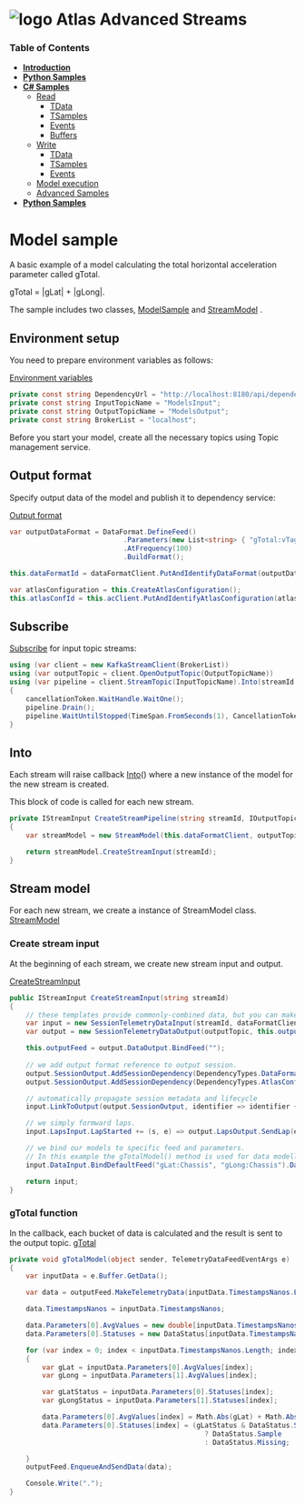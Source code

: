 # ![logo](/Media/branding.png) Atlas Advanced Streams

### Table of Contents
<!--ts-->
- [**Introduction**](../README.md)<br>
- [**Python Samples**](../python/README.md)<br>
- [**C# Samples**](README.md)<br>
  - [Read](read.md#basic-samples-of-read)
    - [TData](read.md#telemetry-data)
    - [TSamples](read.md#telemetry-samples)
    - [Events](read.md#events)
    - [Buffers](read.md#buffers)
  - [Write](write.md#basic-samples-of-write)
    - [TData](write.md#telemetry-data)
    - [TSamples](write.md#telemetry-samples)
    - [Events](write.md#events)
  - [Model execution](model.md#model-sample)
  - [Advanced Samples](advanced.md#advanced-samples)
- [**Python Samples**](../python/README.md)<br>
<!--te-->

# Model sample

A basic example of a model calculating the total horizontal acceleration parameter called gTotal. 

gTotal = |gLat| + |gLong|. 

The sample includes two classes, [ModelSample](https://github.com/mat-docs/mtap-docs/tree/master/AAS/2020.1/csharp/src/MAT.OCS.Streaming.Samples/Samples/Models/ModelSample.cs) and [StreamModel](https://github.com/mat-docs/mtap-docs/tree/master/AAS/2020.1/csharp/src/MAT.OCS.Streaming.Samples/Samples/Models/StreamModel.cs)
.
## Environment setup
You need to prepare environment variables as follows:

[Environment variables](https://github.com/mat-docs/mtap-docs/tree/master/AAS/2020.1/csharp/src/MAT.OCS.Streaming.Samples/Samples/Models/ModelSample.cs#L17-L20)
```cs
private const string DependencyUrl = "http://localhost:8180/api/dependencies/";
private const string InputTopicName = "ModelsInput";
private const string OutputTopicName = "ModelsOutput";
private const string BrokerList = "localhost";
```

Before you start your model, create all the necessary topics using Topic management service.

## Output format 
Specify output data of the model and publish it to dependency service:

[Output format](https://github.com/mat-docs/mtap-docs/tree/master/AAS/2020.1/csharp/src/MAT.OCS.Streaming.Samples/Samples/Models/ModelSample.cs#L37-L47)
```cs
var outputDataFormat = DataFormat.DefineFeed()
                            .Parameters(new List<string> { "gTotal:vTag" })
                            .AtFrequency(100)
                            .BuildFormat();

this.dataFormatId = dataFormatClient.PutAndIdentifyDataFormat(outputDataFormat);

var atlasConfiguration = this.CreateAtlasConfiguration();
this.atlasConfId = this.acClient.PutAndIdentifyAtlasConfiguration(atlasConfiguration);
```
## Subscribe
[Subscribe](https://github.com/mat-docs/mtap-docs/tree/master/AAS/2020.1/csharp/src/MAT.OCS.Streaming.Samples/Samples/Models/ModelSample.cs#L49-L58) for input topic streams:

```cs
using (var client = new KafkaStreamClient(BrokerList))
using (var outputTopic = client.OpenOutputTopic(OutputTopicName))
using (var pipeline = client.StreamTopic(InputTopicName).Into(streamId => this.CreateStreamPipeline(streamId, outputTopic)))
{
    cancellationToken.WaitHandle.WaitOne();
    pipeline.Drain();
    pipeline.WaitUntilStopped(TimeSpan.FromSeconds(1), CancellationToken.None);
}
```

## Into
Each stream will raise callback [Into](https://github.com/mat-docs/mtap-docs/tree/master/AAS/2020.1/csharp/src/MAT.OCS.Streaming.Samples/Samples/Models/ModelSample.cs#L61-L66)() where a new instance of the model for the new stream is created.

This block of code is called for each new stream. 

```cs
private IStreamInput CreateStreamPipeline(string streamId, IOutputTopic outputTopic)
{
    var streamModel = new StreamModel(this.dataFormatClient, outputTopic, this.dataFormatId, this.atlasConfId);

    return streamModel.CreateStreamInput(streamId);
}
```

## Stream model
For each new stream, we create a instance of StreamModel class.
[StreamModel](https://github.com/mat-docs/mtap-docs/tree/master/AAS/2020.1/csharp/src/MAT.OCS.Streaming.Samples/Samples/Models/StreamModel.cs)

### Create stream input
At the beginning of each stream, we create new stream input and output.

[CreateStreamInput](https://github.com/mat-docs/mtap-docs/tree/master/AAS/2020.1/csharp/src/MAT.OCS.Streaming.Samples/Samples/Models/StreamModel.cs#L25-L51)

```cs
public IStreamInput CreateStreamInput(string streamId)
{
    // these templates provide commonly-combined data, but you can make your own
    var input = new SessionTelemetryDataInput(streamId, dataFormatClient);
    var output = new SessionTelemetryDataOutput(outputTopic, this.outputDataFormatId, dataFormatClient);

    this.outputFeed = output.DataOutput.BindFeed("");
    
    // we add output format reference to output session.
    output.SessionOutput.AddSessionDependency(DependencyTypes.DataFormat, this.outputDataFormatId);
    output.SessionOutput.AddSessionDependency(DependencyTypes.AtlasConfiguration, this.outputAtlasConfId);

    // automatically propagate session metadata and lifecycle
    input.LinkToOutput(output.SessionOutput, identifier => identifier + "_Models");

    // we simply formward laps.
    input.LapsInput.LapStarted += (s, e) => output.LapsOutput.SendLap(e.Lap);

    // we bind our models to specific feed and parameters.
	// In this example the gTotalModel() method is used for data modelling and upstreaming
    input.DataInput.BindDefaultFeed("gLat:Chassis", "gLong:Chassis").DataBuffered += this.gTotalModel;

    return input;
}
```
### gTotal function
In the callback, each bucket of data is calculated and the result is sent to the output topic.
[gTotal ](https://github.com/mat-docs/mtap-docs/tree/master/AAS/2020.1/csharp/src/MAT.OCS.Streaming.Samples/Samples/Models/StreamModel.cs#L53-L85)

```cs
private void gTotalModel(object sender, TelemetryDataFeedEventArgs e)
{
    var inputData = e.Buffer.GetData();

    var data = outputFeed.MakeTelemetryData(inputData.TimestampsNanos.Length, inputData.EpochNanos);

    data.TimestampsNanos = inputData.TimestampsNanos;

    data.Parameters[0].AvgValues = new double[inputData.TimestampsNanos.Length];
    data.Parameters[0].Statuses = new DataStatus[inputData.TimestampsNanos.Length];

    for (var index = 0; index < inputData.TimestampsNanos.Length; index++)
    {
        var gLat = inputData.Parameters[0].AvgValues[index];
        var gLong = inputData.Parameters[1].AvgValues[index];

        var gLatStatus = inputData.Parameters[0].Statuses[index];
        var gLongStatus = inputData.Parameters[1].Statuses[index];

        data.Parameters[0].AvgValues[index] = Math.Abs(gLat) + Math.Abs(gLong);
        data.Parameters[0].Statuses[index] = (gLatStatus & DataStatus.Sample) > 0 && (gLongStatus & DataStatus.Sample) > 0
                                                ? DataStatus.Sample
                                                : DataStatus.Missing;

    }
    outputFeed.EnqueueAndSendData(data);

    Console.Write(".");
}
```
